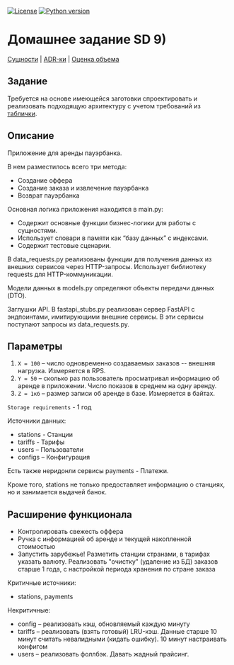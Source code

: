 [![License](https://img.shields.io/badge/license-BSD--3--Clause-blue.svg)](https://github.com/o1eg0/hse-sd-hw1-var2/blob/main/LICENSE)
[![Python version](https://img.shields.io/badge/Python-3.13-blue)](https://www.python.org/downloads/)


# Домашнее задание SD 9)

<a href="./docs/entities.md">Сущности</a> | <a href="./docs/architecture">ADR-ки</a> | <a href="./docs/volume-calculation.md">Оценка объема</a>

## Задание

Требуется на основе имеющейся заготовки спроектировать и реализовать подходящую архитектуру с учетом требований из [таблички](https://docs.google.com/spreadsheets/d/166tc7e-_QA5blCTfelusi484pzfu-Kkr9-9fbgeSE0s).

## Описание

Приложение для аренды пауэрбанка.

В нем разместилось всего три метода:
- Создание оффера
- Создание заказа и извлечение пауэрбанка
- Возврат пауэрбанка

Основная логика приложения находится в main.py:
- Содержит основные функции бизнес-логики для работы с сущностями.
- Использует словари в памяти как “базу данных” с индексами.
- Содержит тестовые сценарии.

В data_requests.py реализованы функции для получения данных из внешних сервисов через HTTP-запросы. Использует библиотеку requests для HTTP-коммуникации.

Модели данных в models.py определяют объекты передачи данных (DTO).

Заглушки API. В fastapi_stubs.py реализован сервер FastAPI с эндпоинтами, имитирующими внешние сервисы. В эти сервисы поступают запросы из data_requests.py.

## Параметры

1. `X = 100` – число одновременно создаваемых заказов -- внешняя нагрузка. Измеряется в RPS.
2. `Y = 50` – сколько раз пользователь просматривал информацию об аренде в приложении. Число показов в среднем на одну аренду.
3. `Z = 1кб` – размер записи об аренде в базе. Измеряется в байтах.

`Storage requirements` - 1 год

Источники данных:
- stations - Станции
- tariffs - Тарифы
- users – Пользователи
- configs – Конфигурация

Есть также неридонли сервисы payments - Платежи.

Кроме того, stations не только предоставляет информацию о станциях, но и занимается выдачей банок.


## Расширение функционала

- Контролировать свежесть оффера
- Ручка с информацией об аренде и текущей накопленной стоимостью
- Запустить зарубежье! Разметить станции странами, в тарифах указать валюту. Реализовать "очистку" (удаление из БД) заказов старше 1 года, с настройкой периода хранения по стране заказа

Критичные источники:
- stations, payments

Некритичные:
- config – реализовать кэш, обновляемый каждую минуту
- tariffs – реализовать (взять готовый) LRU-кэш. Данные старше 10 минут считать невалидными (кидать ошибку). 10 минут настраивать конфигом
- users – реализовать фоллбэк. Давать жадный прайсинг.

